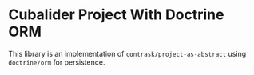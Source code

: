 Cubalider Project With Doctrine ORM
===================================

This library is an implementation of `contrask/project-as-abstract` using
`doctrine/orm` for persistence.

